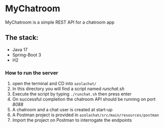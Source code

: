 # MyChatroom
MyChatroom is a simple REST API for a chatroom app
## The stack:
* Java 17
* Spring-Boot 3
* H2
### How to run the server
1. open the terminal and CD into `azolachat/`
2. In this directory you will find a script named _runchat.sh_
3. Execute the script by typing `./runchat.sh` then press enter
4. On successful completion the chatroom API should be running on port *8088*
5. A chatroom and a chat user is created at start-up
6. A Postman project is provided in `azolachat/src/main/resources/postman`
7. Import the project on Postman to interrogate the endpoints

